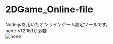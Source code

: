 # 2DGame_Online-file
Node.jsを用いたオンラインゲーム設定ツールです。  
node-v12.16.1が必要  
![none](https://user-images.githubusercontent.com/88083230/157493832-5e674127-e892-41de-865a-5723572d65f6.png)



